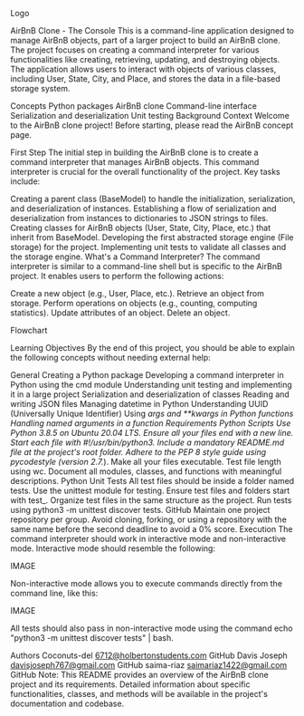 Logo

AirBnB Clone - The Console
This is a command-line application designed to manage AirBnB objects, part of a larger project to build an AirBnB clone. The project focuses on creating a command interpreter for various functionalities like creating, retrieving, updating, and destroying objects. The application allows users to interact with objects of various classes, including User, State, City, and Place, and stores the data in a file-based storage system.

Concepts
Python packages
AirBnB clone
Command-line interface
Serialization and deserialization
Unit testing
Background Context
Welcome to the AirBnB clone project! Before starting, please read the AirBnB concept page.

First Step
The initial step in building the AirBnB clone is to create a command interpreter that manages AirBnB objects. This command interpreter is crucial for the overall functionality of the project. Key tasks include:

Creating a parent class (BaseModel) to handle the initialization, serialization, and deserialization of instances.
Establishing a flow of serialization and deserialization from instances to dictionaries to JSON strings to files.
Creating classes for AirBnB objects (User, State, City, Place, etc.) that inherit from BaseModel.
Developing the first abstracted storage engine (File storage) for the project.
Implementing unit tests to validate all classes and the storage engine.
What's a Command Interpreter?
The command interpreter is similar to a command-line shell but is specific to the AirBnB project. It enables users to perform the following actions:

Create a new object (e.g., User, Place, etc.).
Retrieve an object from storage.
Perform operations on objects (e.g., counting, computing statistics).
Update attributes of an object.
Delete an object.


Flowchart


Learning Objectives
By the end of this project, you should be able to explain the following concepts without needing external help:

General
Creating a Python package
Developing a command interpreter in Python using the cmd module
Understanding unit testing and implementing it in a large project
Serialization and deserialization of classes
Reading and writing JSON files
Managing datetime in Python
Understanding UUID (Universally Unique Identifier)
Using *args and **kwargs in Python functions
Handling named arguments in a function
Requirements
Python Scripts
Use Python 3.8.5 on Ubuntu 20.04 LTS.
Ensure all your files end with a new line.
Start each file with #!/usr/bin/python3.
Include a mandatory README.md file at the project's root folder.
Adhere to the PEP 8 style guide using pycodestyle (version 2.7.*).
Make all your files executable.
Test file length using wc.
Document all modules, classes, and functions with meaningful descriptions.
Python Unit Tests
All test files should be inside a folder named tests.
Use the unittest module for testing.
Ensure test files and folders start with test_.
Organize test files in the same structure as the project.
Run tests using python3 -m unittest discover tests.
GitHub
Maintain one project repository per group.
Avoid cloning, forking, or using a repository with the same name before the second deadline to avoid a 0% score.
Execution
The command interpreter should work in interactive mode and non-interactive mode. Interactive mode should resemble the following:

IMAGE

Non-interactive mode allows you to execute commands directly from the command line, like this:

IMAGE

All tests should also pass in non-interactive mode using the command echo "python3 -m unittest discover tests" | bash.

Authors
Coconuts-del 6712@holbertonstudents.com GitHub
Davis Joseph davisjoseph767@gmail.com GitHub
saima-riaz saimariaz1422@gmail.com GitHub
Note: This README provides an overview of the AirBnB clone project and its requirements. Detailed information about specific functionalities, classes, and methods will be available in the project's documentation and codebase.
